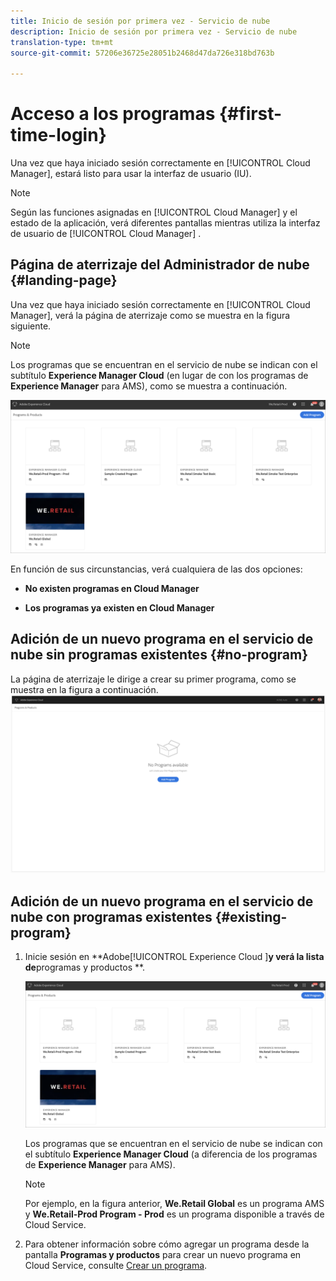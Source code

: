 ```yaml
---
title: Inicio de sesión por primera vez - Servicio de nube
description: Inicio de sesión por primera vez - Servicio de nube
translation-type: tm+mt
source-git-commit: 57206e36725e28051b2468d47da726e318bd763b

---
```



# Acceso a los programas {#first-time-login}

Una vez que haya iniciado sesión correctamente en [!UICONTROL Cloud Manager], estará listo para usar la interfaz de usuario (IU).

>[!NOTE]
>
>Según las funciones asignadas en [!UICONTROL Cloud Manager] y el estado de la aplicación, verá diferentes pantallas mientras utiliza la interfaz de usuario de [!UICONTROL Cloud Manager] .

## Página de aterrizaje del Administrador de nube {#landing-page}

Una vez que haya iniciado sesión correctamente en [!UICONTROL Cloud Manager], verá la página de aterrizaje como se muestra en la figura siguiente.

>[!NOTE]
>
>Los programas que se encuentran en el servicio de nube se indican con el subtítulo **Experience Manager Cloud** (en lugar de con los programas de **Experience Manager** para AMS), como se muestra a continuación.

![](assets/first_timelogin1.png)


En función de sus circunstancias, verá cualquiera de las dos opciones:

* **No existen programas en Cloud Manager**

* **Los programas ya existen en Cloud Manager**

## Adición de un nuevo programa en el servicio de nube sin programas existentes {#no-program}


La página de aterrizaje le dirige a crear su primer programa, como se muestra en la figura a continuación.
![](assets/first_timelogin0.png)


## Adición de un nuevo programa en el servicio de nube con programas existentes {#existing-program}


1. Inicie sesión en **Adobe[!UICONTROL Experience Cloud ]**y verá la lista de**programas y productos **.

   ![](assets/first_timelogin1.png)

   Los programas que se encuentran en el servicio de nube se indican con el subtítulo **Experience Manager Cloud** (a diferencia de los programas de **Experience Manager** para AMS).

   >[!NOTE]
   >Por ejemplo, en la figura anterior, **We.Retail Global** es un programa AMS y **We.Retail-Prod Program - Prod** es un programa disponible a través de Cloud Service.

1. Para obtener información sobre cómo agregar un programa desde la pantalla **Programas y productos** para crear un nuevo programa en Cloud Service, consulte [Crear un programa](/help/onboarding/getting-access-to-aem-in-cloud/creating-a-program.md).


